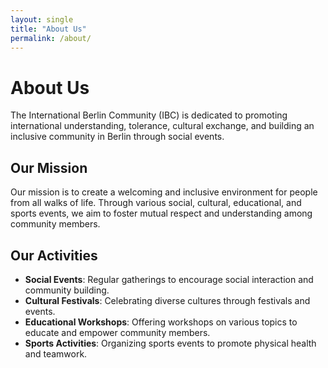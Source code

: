```yaml
---
layout: single
title: "About Us"
permalink: /about/
---
```


<div class="page-header">
  <h1>About Us</h1>
  <p>The International Berlin Community (IBC) is dedicated to promoting international understanding, tolerance, cultural exchange, and building an inclusive community in Berlin through social events.</p>
</div>

<div class="content-section">
  <h2>Our Mission</h2>
  <p>Our mission is to create a welcoming and inclusive environment for people from all walks of life. Through various social, cultural, educational, and sports events, we aim to foster mutual respect and understanding among community members.</p>

  <h2>Our Activities</h2>
  <ul>
    <li><strong>Social Events</strong>: Regular gatherings to encourage social interaction and community building.</li>
    <li><strong>Cultural Festivals</strong>: Celebrating diverse cultures through festivals and events.</li>
    <li><strong>Educational Workshops</strong>: Offering workshops on various topics to educate and empower community members.</li>
    <li><strong>Sports Activities</strong>: Organizing sports events to promote physical health and teamwork.</li>
  </ul>
</div>
